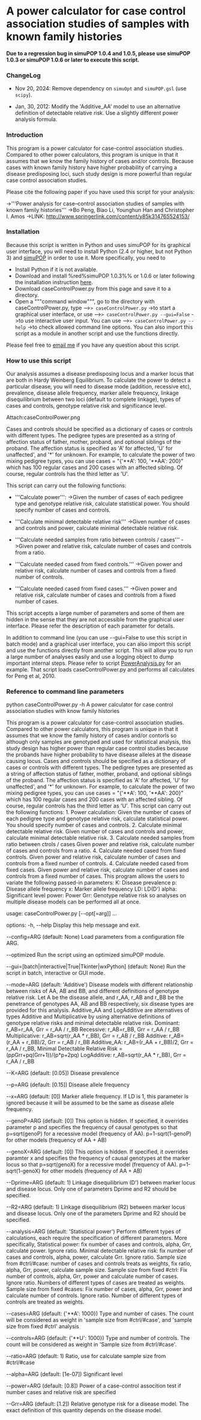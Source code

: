 #  A power calculator for case control association studies of samples with  known family histories

**Due to a regression bug in simuPOP 1.0.4 and 1.0.5, please use simuPOP 1.0.3 or simuPOP 1.0.6 or later to execute this script.**



### ChangeLog

* Nov 20, 2024: Remove dependency on `simuOpt` and `simuPOP.gsl` (use `scipy`).

* Jan, 30, 2012: Modify the 'Additive_AA' model to use an alternative definition of detectable relative risk. Use a slightly different power analysis formula.


### Introduction
This program is a power calculator for case-control association studies. Compared
to other power calculators, this program is unique in that it assumes that we
know the family history of cases and/or controls. Because cases with known family
history have higher probability of carrying a disease predisposing loci, such
study design is more powerful than regular case control association studies.

Please cite the following paper if you have used this script for your analysis:

->'''Power analysis for case–control association studies of samples with known family histories'''
->Bo Peng, Biao Li, Younghun Han and Christopher I. Amos
->LINK: http://www.springerlink.com/content/y85k314765524153/

### Installation

Because this script is written in Python and uses simuPOP for its graphical user interface, you will need to install Python (2.4 or higher, but not Python 3) and [ simuPOP](http://simupop.sf.net ) in order to use it. More specifically, you need to

* Install Python if it is not available.
* Download and install %red%simuPOP 1.0.3%% or 1.0.6 or later following the installation instruction [ here](http://simupop.sourceforge.net/Main/Download ).
* Download caseControlPower.py from this page and save it to a directory.
* Open a """command window""", go to the directory with caseControlPower.py, type
-->`> caseControlPower.py`
->to start a graphical user interface, or use
-->`> caseControlPower.py --gui=False`
->to use interactive user input. You can use
-->`> caseControlPower.py --help`
->to check allowed command line options. You can also import this script as a module in another script and use the functions directly.

Please feel free to [ email me](mailto:bpeng@mdanderson.org ) if you have any question about this script.

### How to use this script
Our analysis assumes a disease predisposing locus and a marker locus that are
both in Hardy Weinberg Equilibrium. To calculate the power to detect a
particular disease, you will need to disease mode (addition, recessive etc),
prevalence, disease allele frequency, marker allele frequency, linkage
disequilibrium between two loci (default to complete linkage), types of
cases and controls, genotype relative risk and significance level.

Attach:caseControlPower.png

Cases and controls should be specified as a dictionary of cases or controls with
different types. The pedigree types are  presented as a string of affection status
of father, mother, proband, and optional siblings of the proband. The affection
status is specified as 'A' for affected, 'U' for unaffected', and '*' for unknown.
For example, to calculate the power of two mixing pedigree types, you can use
  cases = "{'**A': 100, '**AA': 200}"
which has 100 regular cases and 200 cases with an affected sibling. Of course,
regular controls has the third letter as 'U'.

This script can carry out the following functions:

* '''Calculate power''':
->Given the number of cases of each pedigree type and genotype relative risk, calculate statistical power. You should specify number of cases and controls.

* '''Calculate minimal detectable relative risk'''
->Given number of cases and controls and power, calculate minimal detectable relative risk.

* '''Calculate needed samples from ratio between controls / cases'''
->Given power and relative risk, calculate number of cases and controls from a ratio.

* '''Calculate needed cased from fixed controls.'''
->Given power and relative risk, calculate number of cases and controls from a fixed number of controls.

* '''Calculate needed cased from fixed cases.'''
->Given power and relative risk, calculate number of cases and controls from a fixed number of cases.

This script accepts a large number of parameters and some of them are
hidden in the sense that they are not accessible from the graphical user
interface. Please refer the description of each parameter for details.

In addition to command line (you can use --gui=False to use this script in batch
mode) and a graphical user interface, you can also import this script and use
the functions directly from another script. This will allow you to run a large
number of analyses easily and use a logging object to dump important internal
steps. Please refer to script [ PowerAnalysis.py](Attach:PowerAnalysis.py ) for an example. That script
loads caseControlPower.py and performs all calculates for Peng et al, 2010.

### Reference to command line parameters

python caseControlPower.py -h
A power calculator for case control association studies with know family
histories

This program is a power calculator for case-control association studies.
Compared to other power calculators, this program is unique in that it assumes
that we know the family history of cases and/or contorls so although only
samples are genotyped and used for statistical analysis, this study design has
higher power than regular case control studies because the probands have higher
probability to have disease alleles at the disease causing locus.  Cases and
controls should be specified as a dictionary of cases or controls with different
types. The pedigree types are presented as a string of affection status of
father, mother, proband, and optional siblings of the proband. The affection
status is specified as 'A' for affected, 'U' for unaffected', and '*' for
unknown. For example, to calculate the power of two mixing pedigree types, you
can use cases = "{'**A': 100, '**AA': 200}" which has 100 regular cases and 200
cases with an affected sibling. Of course, regular controls has the third letter
as 'U'.  This script can carry out the following functions:  1. Power
calculation: Given the number of cases of each pedigree type and genotype
relative risk, calculate statistical power. You should specify number of cases
and controls.  2. Calculate minimal detectable relative risk. Given number of
cases and controls and power, calculate minimal detectable relative risk.  3.
Calculate needed samples from ratio between ctrols / cases Given power and
relative risk, calculate number of cases and controls from a ratio.  4.
Calculate needed cased from fixed controls. Given power and relative risk,
calculate number of cases and controls from a fixed number of controls.  4.
Calculate needed cased from fixed cases. Given power and relative risk,
calculate number of cases and controls from a fixed number of cases.  This
program allows the users to variate the following passed-in parameters:  K:
Disease prevalence p: Disease allele frequency x: Marker allele frequency LD:
LD(D') alpha: Significant level power: Power Grr: Genotype relative risk  so
analyses on multiple disease models can be performed all at once.

usage: caseControlPower.py [--opt[=arg]] ...

options:
  -h, --help
        Display this help message and exit.

  --config=ARG (default: None)
        Load parameters from a configuration file ARG.

  --optimized
        Run the script using an optimized simuPOP module.

  --gui=[batch|interactive|True|Tkinter|wxPython] (default: None)
        Run the script in batch, interactive or GUI mode.

  --mode=ARG  (default: 'Additive')
        Disease models with different relationship between risks of AA, AB and
        BB, and different definitions of genotype relative risk. Let A be the
        disease allele, and r_AA, r_AB and r_BB be the penetrance of genotypes
        AA, AB and BB respectively, six disease types are provided for this
        analysis. Additive_AA and LogAdditive are alternatives of types Additive
        and Multiplicative by using alternative definitions of genotype relative
        risks and minimal detectable relative risk.
          Dominant:  r_AB=r_AA, Grr = r_AA / r_BB
          Recessive: r_AB=r_BB, Grr = r_AA / r_BB
          Multiplicative: r_AB=sqrt(r_AA * r_BB), Grr = r_AB / r_BB
          Additive:  r_AB=(r_AA + r_BB)/2, Grr = r_AB / r_BB
          Additive_AA: r_AB=(r_AA + r_BB)/2, Grr = r_AA / r_BB, Minimal
        Detectable Relative Risk = (p*p*Grr+pq(Grr+1))/(p*p+2pq)
          LogAdditive: r_AB=sqrt(r_AA * r_BB), Grr = r_AA / r_BB

  --K=ARG  (default: [0.05])
        Disease prevalence

  --p=ARG  (default: [0.15])
        Disease allele frequency

  --x=ARG  (default: [0])
        Marker allele frequency. If LD is 1, this parameter is ignored because
        it will be assumed to be the same as disease allele frequency.

  --genoP=ARG  (default: [0])
        This option is hidden. If specified, it overrides parameter p and
        specifies the frequency of causal genotypes so that
          p=sqrt(genoP) for a recessive model (frequency of AA).
          p=1-sqrt(1-genoP) for other models (frequency of AA + AB)

  --genoX=ARG  (default: [0])
        This option is hidden. If specified, it overrides paramter x and
        specifies the frequency of causal genotypes at the marker locus so that
          p=sqrt(genoX) for a recessive model (frequency of AA).
          p=1-sqrt(1-genoX) for other models (frequency of AA + AB)

  --Dprime=ARG  (default: 1)
        Linkage disequilibrium (D') between marker locus and disease locus. Only
        one of parameters Dprime and R2 should be specified.

  --R2=ARG  (default: 1)
        Linkage disequilibrium (R2) between marker locus and disease locus. Only
        one of the parameters Dprime and R2 should be specified.

  --analysis=ARG  (default: 'Statistical power')
        Perform different types of calculations, each require the specification
        of different parameters. More specifically,
        Statistical power: fix number of cases and controls, alpha, Grr,
        calculate power. Ignore ratio.
        Minimal detectable relative risk: fix number of cases and controls,
        alpha, power, calculate Grr. Ignore ratio.
        Sample size from #ctrl/#case: number of cases and controls treats as
        weights, fix ratio, alpha, Grr, power, calculate sample size.
        Sample size from fixed #ctrl: Fix number of controls, alpha, Grr, power
        and calculate number of cases. Ignore ratio. Numbers of different types
        of cases are treated as weights.
        Sample size from fixed #cases: Fix number of cases, alpha, Grr, power
        and calculate number of controls. Ignore ratio. Number of different
        types of controls are treated as weights.

  --cases=ARG  (default: {'**A': 1000})
        Type and number of cases. The count will be considered as weight in
        'sample size from #ctrl/#case', and 'sample size from fixed #ctrl'
        analysis

  --controls=ARG  (default: {'**U': 1000})
        Type and number of controls. The count will be considered as weight in
        'Sample size from #ctrl/#case'.

  --ratio=ARG  (default: 1)
        Ratio, use for calculate sample size from #ctrl/#case

  --alpha=ARG  (default: [1e-07])
        Significant level

  --power=ARG  (default: [0.8])
        Power of a case-control assocition test if number cases and relative
        risk are specified

  --Grr=ARG  (default: [1.2])
        Relative genotype risk for a disease model. The exact definition of this
        quantity depends on the disease model.
